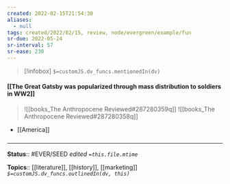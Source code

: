 ```yaml
---
created: 2022-02-15T21:54:30 
aliases:
  - null
tags: created/2022/02/15, review, node/evergreen/example/fun
sr-due: 2022-05-24
sr-interval: 57
sr-ease: 230
---
```

> [!infobox]
`$=customJS.dv_funcs.mentionedIn(dv)`

#### [[The Great Gatsby was popularized through mass distribution to soldiers in WW2]] 

> ![[books_The Anthropocene Reviewed#287280359q]]
> ![[books_The Anthropocene Reviewed#287280358q]]
- [[America]]

### <hr class="footnote"/>

**Status**:: #EVER/SEED 
*edited `=this.file.mtime`*

**Topics**:: [[literature]], [[history]], [[marketing]]
*`$=customJS.dv_funcs.outlinedIn(dv, this)`*
